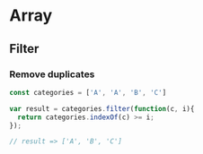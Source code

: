 # Array

## Filter

### Remove duplicates

```javascript
const categories = ['A', 'A', 'B', 'C']

var result = categories.filter(function(c, i){
  return categories.indexOf(c) >= i;
});

// result => ['A', 'B', 'C']
```

